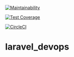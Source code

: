 [![Maintainability](https://api.codeclimate.com/v1/badges/5b8c451a2cdd7e15f875/maintainability)](https://codeclimate.com/github/tiago-ribeiro-developer/laravel_devops/maintainability)

[![Test Coverage](https://api.codeclimate.com/v1/badges/5b8c451a2cdd7e15f875/test_coverage)](https://codeclimate.com/github/tiago-ribeiro-developer/laravel_devops/test_coverage)

[![CircleCI](https://circleci.com/gh/tiago-ribeiro-developer/laravel_devops.svg?style=svg)](https://circleci.com/gh/tiago-ribeiro-developer/laravel_devops)

# laravel_devops
